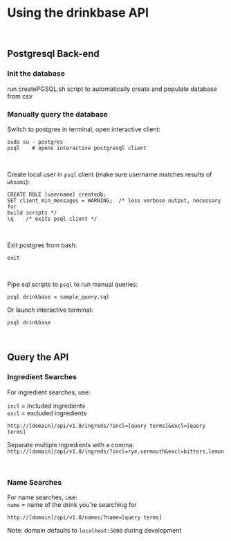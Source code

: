 # Using the drinkbase API

</br>

## Postgresql Back-end

### Init the database

run createPGSQL.sh script to automatically create and populate database from
csv

### Manually query the database

Switch to postgres in terminal, open interactive client:
```
sudo su - postgres
psql    # opens interactive postgresql client
```
</br>

Create local user in `psql` client (make sure username matches results of
`whoami`):
```
CREATE ROLE [username] createdb; 
SET client_min_messages = WARNING;  /* less verbose output, necessary for
build scripts */
\q    /* exits psql client */
```
</br>

Exit postgres from bash:
```
exit
```
</br>

Pipe sql scripts to `psql` to run manual queries:
```
psql drinkbase < sample_query.sql
```
Or launch interactive terminal:
```
psql drinkbase
```
</br>

## Query the API


### Ingredient Searches
For ingredient searches, use:

```incl``` = included ingredients</br>
```excl``` = excluded ingredients

```http://[domain]/api/v1.0/ingreds/?incl=[query terms]&excl=[query terms]```

Separate multiple ingredients with a comma:</br>
```http://[domain]/api/v1.0/ingreds/?incl=rye,vermouth&excl=bitters,lemon```

</br>

### Name Searches
For name searches, use:</br>
```name``` = name of the drink you're searching for

```http://[domain]/api/v1.0/names/?name=[query terms]```

Note: domain defaults to ```localhost:5000``` during development

